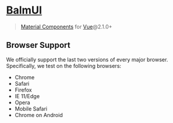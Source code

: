 # [BalmUI](http://balmjs.com/ui)
> [Material Components](https://material.io/) for [Vue](http://vuejs.org/)@2.1.0+

## Browser Support

We officially support the last two versions of every major browser. Specifically, we test on the following browsers:

- Chrome
- Safari
- Firefox
- IE 11/Edge
- Opera
- Mobile Safari
- Chrome on Android
